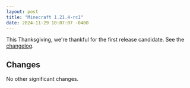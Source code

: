 ```yaml
---
layout: post
title: "Minecraft 1.21.4-rc1"
date: 2024-11-29 10:07:07 -0400
---
```


This Thanksgiving, we're thankful for the first release candidate. See the [changelog](https://www.minecraft.net/en-us/article/minecraft-1-21-4-release-candidate-1).

## Changes

No other significant changes.

